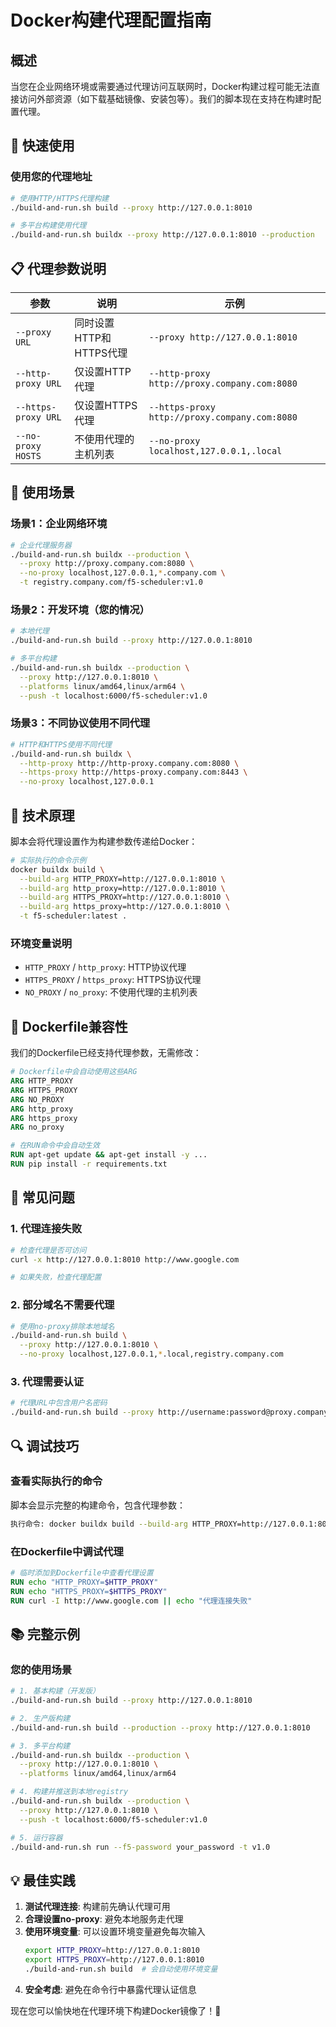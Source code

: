 # Docker构建代理配置指南

## 概述

当您在企业网络环境或需要通过代理访问互联网时，Docker构建过程可能无法直接访问外部资源（如下载基础镜像、安装包等）。我们的脚本现在支持在构建时配置代理。

## 🚀 快速使用

### 使用您的代理地址
```bash
# 使用HTTP/HTTPS代理构建
./build-and-run.sh build --proxy http://127.0.0.1:8010

# 多平台构建使用代理
./build-and-run.sh buildx --proxy http://127.0.0.1:8010 --production
```

## 📋 代理参数说明

| 参数 | 说明 | 示例 |
|------|------|------|
| `--proxy URL` | 同时设置HTTP和HTTPS代理 | `--proxy http://127.0.0.1:8010` |
| `--http-proxy URL` | 仅设置HTTP代理 | `--http-proxy http://proxy.company.com:8080` |
| `--https-proxy URL` | 仅设置HTTPS代理 | `--https-proxy http://proxy.company.com:8080` |
| `--no-proxy HOSTS` | 不使用代理的主机列表 | `--no-proxy localhost,127.0.0.1,.local` |

## 🎯 使用场景

### 场景1：企业网络环境
```bash
# 企业代理服务器
./build-and-run.sh buildx --production \
  --proxy http://proxy.company.com:8080 \
  --no-proxy localhost,127.0.0.1,*.company.com \
  -t registry.company.com/f5-scheduler:v1.0
```

### 场景2：开发环境（您的情况）
```bash
# 本地代理
./build-and-run.sh build --proxy http://127.0.0.1:8010

# 多平台构建
./build-and-run.sh buildx --production \
  --proxy http://127.0.0.1:8010 \
  --platforms linux/amd64,linux/arm64 \
  --push -t localhost:6000/f5-scheduler:v1.0
```

### 场景3：不同协议使用不同代理
```bash
# HTTP和HTTPS使用不同代理
./build-and-run.sh buildx \
  --http-proxy http://http-proxy.company.com:8080 \
  --https-proxy http://https-proxy.company.com:8443 \
  --no-proxy localhost,127.0.0.1
```

## 🔧 技术原理

脚本会将代理设置作为构建参数传递给Docker：

```bash
# 实际执行的命令示例
docker buildx build \
  --build-arg HTTP_PROXY=http://127.0.0.1:8010 \
  --build-arg http_proxy=http://127.0.0.1:8010 \
  --build-arg HTTPS_PROXY=http://127.0.0.1:8010 \
  --build-arg https_proxy=http://127.0.0.1:8010 \
  -t f5-scheduler:latest .
```

### 环境变量说明
- `HTTP_PROXY` / `http_proxy`: HTTP协议代理
- `HTTPS_PROXY` / `https_proxy`: HTTPS协议代理  
- `NO_PROXY` / `no_proxy`: 不使用代理的主机列表

## 📝 Dockerfile兼容性

我们的Dockerfile已经支持代理参数，无需修改：

```dockerfile
# Dockerfile中会自动使用这些ARG
ARG HTTP_PROXY
ARG HTTPS_PROXY
ARG NO_PROXY
ARG http_proxy
ARG https_proxy
ARG no_proxy

# 在RUN命令中会自动生效
RUN apt-get update && apt-get install -y ...
RUN pip install -r requirements.txt
```

## 🚨 常见问题

### 1. 代理连接失败
```bash
# 检查代理是否可访问
curl -x http://127.0.0.1:8010 http://www.google.com

# 如果失败，检查代理配置
```

### 2. 部分域名不需要代理
```bash
# 使用no-proxy排除本地域名
./build-and-run.sh build \
  --proxy http://127.0.0.1:8010 \
  --no-proxy localhost,127.0.0.1,*.local,registry.company.com
```

### 3. 代理需要认证
```bash
# 代理URL中包含用户名密码
./build-and-run.sh build --proxy http://username:password@proxy.company.com:8080
```

## 🔍 调试技巧

### 查看实际执行的命令
脚本会显示完整的构建命令，包含代理参数：
```bash
执行命令: docker buildx build --build-arg HTTP_PROXY=http://127.0.0.1:8010 ...
```

### 在Dockerfile中调试代理
```dockerfile
# 临时添加到Dockerfile中查看代理设置
RUN echo "HTTP_PROXY=$HTTP_PROXY"
RUN echo "HTTPS_PROXY=$HTTPS_PROXY"
RUN curl -I http://www.google.com || echo "代理连接失败"
```

## 📚 完整示例

### 您的使用场景
```bash
# 1. 基本构建（开发版）
./build-and-run.sh build --proxy http://127.0.0.1:8010

# 2. 生产版构建
./build-and-run.sh build --production --proxy http://127.0.0.1:8010

# 3. 多平台构建
./build-and-run.sh buildx --production \
  --proxy http://127.0.0.1:8010 \
  --platforms linux/amd64,linux/arm64

# 4. 构建并推送到本地registry
./build-and-run.sh buildx --production \
  --proxy http://127.0.0.1:8010 \
  --push -t localhost:6000/f5-scheduler:v1.0

# 5. 运行容器
./build-and-run.sh run --f5-password your_password -t v1.0
```

## 💡 最佳实践

1. **测试代理连接**: 构建前先确认代理可用
2. **合理设置no-proxy**: 避免本地服务走代理
3. **使用环境变量**: 可以设置环境变量避免每次输入
   ```bash
   export HTTP_PROXY=http://127.0.0.1:8010
   export HTTPS_PROXY=http://127.0.0.1:8010
   ./build-and-run.sh build  # 会自动使用环境变量
   ```
4. **安全考虑**: 避免在命令行中暴露代理认证信息

现在您可以愉快地在代理环境下构建Docker镜像了！🎉 